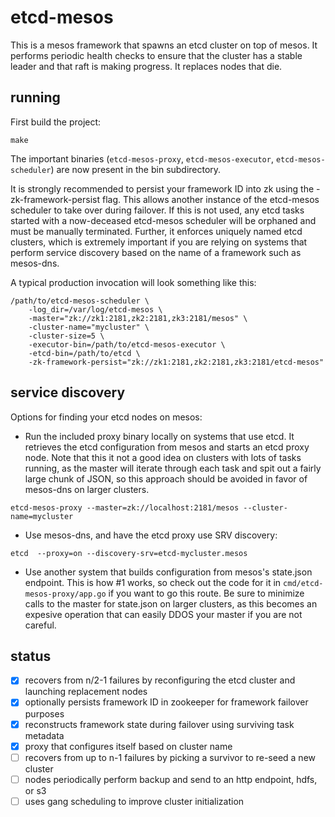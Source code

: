 # etcd-mesos
This is a mesos framework that spawns an etcd cluster on top of mesos.  It performs periodic health checks to ensure that the cluster has a stable leader and that raft is making progress.  It replaces nodes that die.

## running
First build the project:
```
make
```

The important binaries (`etcd-mesos-proxy`, `etcd-mesos-executor`, `etcd-mesos-scheduler`) are now present in the bin subdirectory.

It is strongly recommended to persist your framework ID into zk using the -zk-framework-persist flag.  This allows another instance of the etcd-mesos scheduler to take over during failover.  If this is not used, any etcd tasks started with a now-deceased etcd-mesos scheduler will be orphaned and must be manually terminated.  Further, it enforces uniquely named etcd clusters, which is extremely important if you are relying on systems that perform service discovery based on the name of a framework such as mesos-dns.

A typical production invocation will look something like this:
```
/path/to/etcd-mesos-scheduler \
    -log_dir=/var/log/etcd-mesos \
    -master="zk://zk1:2181,zk2:2181,zk3:2181/mesos" \
    -cluster-name="mycluster" \
    -cluster-size=5 \
    -executor-bin=/path/to/etcd-mesos-executor \
    -etcd-bin=/path/to/etcd \
    -zk-framework-persist="zk://zk1:2181,zk2:2181,zk3:2181/etcd-mesos"
```

## service discovery
Options for finding your etcd nodes on mesos:

* Run the included proxy binary locally on systems that use etcd.  It retrieves the etcd configuration from mesos and starts an etcd proxy node.  Note that this it not a good idea on clusters with lots of tasks running, as the master will iterate through each task and spit out a fairly large chunk of JSON, so this approach should be avoided in favor of mesos-dns on larger clusters. 
```
etcd-mesos-proxy --master=zk://localhost:2181/mesos --cluster-name=mycluster
```

* Use mesos-dns, and have the etcd proxy use SRV discovery: 
```
etcd  --proxy=on --discovery-srv=etcd-mycluster.mesos
```

* Use another system that builds configuration from mesos's state.json endpoint.  This is how #1 works, so check out the code for it in `cmd/etcd-mesos-proxy/app.go` if you want to go this route.  Be sure to minimize calls to the master for state.json on larger clusters, as this becomes an expesive operation that can easily DDOS your master if you are not careful.

## status

- [x] recovers from n/2-1 failures by reconfiguring the etcd cluster and launching replacement nodes
- [x] optionally persists framework ID in zookeeper for framework failover purposes
- [x] reconstructs framework state during failover using surviving task metadata
- [x] proxy that configures itself based on cluster name
- [ ] recovers from up to n-1 failures by picking a survivor to re-seed a new cluster
- [ ] nodes periodically perform backup and send to an http endpoint, hdfs, or s3
- [ ] uses gang scheduling to improve cluster initialization
